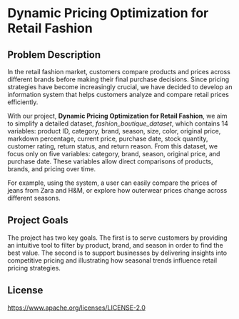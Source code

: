 # Dynamic Pricing Optimization for Retail Fashion

## Problem Description  

In the retail fashion market, customers compare products and prices across different brands before making their final purchase decisions. Since pricing strategies have become increasingly crucial, we have decided to develop an information system that helps customers analyze and compare retail prices efficiently.  

With our project, **Dynamic Pricing Optimization for Retail Fashion**, we aim to simplify a detailed dataset, *fashion_boutique_dataset*, which contains 14 variables: product ID, category, brand, season, size, color, original price, markdown percentage, current price, purchase date, stock quantity, customer rating, return status, and return reason. From this dataset, we focus only on five variables: category, brand, season, original price, and purchase date. These variables allow direct comparisons of products, brands, and pricing over time.  

For example, using the system, a user can easily compare the prices of jeans from Zara and H&M, or explore how outerwear prices change across different seasons.  

## Project Goals

The project has two key goals. The first is to serve customers by providing an intuitive tool to filter by product, brand, and season in order to find the best value. The second is to support businesses by delivering insights into competitive pricing and illustrating how seasonal trends influence retail pricing strategies.  

## License 

https://www.apache.org/licenses/LICENSE-2.0
